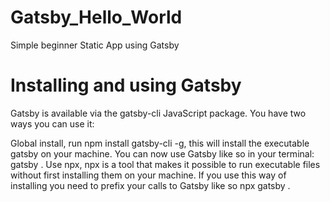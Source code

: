 # Gatsby_Hello_World
Simple beginner Static App using Gatsby

# Installing and using Gatsby
Gatsby is available via the gatsby-cli JavaScript package. You have two ways you can use it:

Global install, run npm install gatsby-cli -g, this will install the executable gatsby on your machine. You can now use Gatsby like so in your terminal: gatsby <command>.
Use npx, npx is a tool that makes it possible to run executable files without first installing them on your machine. If you use this way of installing you need to prefix your calls to Gatsby like so npx gatsby <command>.
